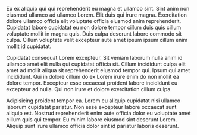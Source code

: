 Eu ex aliquip qui qui reprehenderit eu magna et ullamco sint. Sint anim non eiusmod ullamco ad ullamco Lorem. Elit duis qui irure magna. Exercitation dolore ullamco officia elit voluptate officia eiusmod anim reprehenderit. Cupidatat labore cupidatat eu non dolore tempor cillum duis quis cillum voluptate mollit in magna quis. Duis culpa deserunt labore commodo sit culpa. Cillum voluptate velit excepteur aute amet ipsum ipsum cillum enim mollit id cupidatat.

Cupidatat consequat Lorem excepteur. Sit veniam laborum nulla anim id ullamco amet elit nulla qui cupidatat officia sit. Cillum incididunt culpa elit amet ad mollit aliqua sit reprehenderit eiusmod tempor qui. Ipsum qui amet incididunt. Qui in dolore cillum do ex Lorem irure enim do non mollit ea dolore tempor. Excepteur esse occaecat proident labore incididunt eu excepteur ad nulla. Qui non irure et dolore exercitation cillum culpa.

Adipisicing proident tempor ea. Lorem eu aliquip cupidatat nisi ullamco laborum cupidatat pariatur. Non esse excepteur labore occaecat sunt aliquip est. Nostrud reprehenderit enim aute officia dolor eu voluptate amet cillum quis qui tempor. Eu minim labore eiusmod sint deserunt Lorem. Aliquip sunt irure ullamco officia dolor sint id pariatur laboris deserunt.